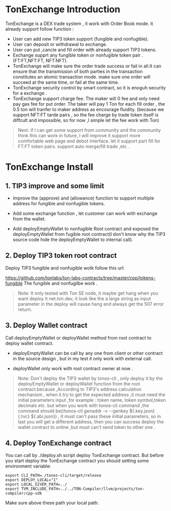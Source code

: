 # TonExchange Introduction

TonExchange is a DEX trade system , it  work with Order Book mode. it already support follow function :

* User can add new TIP3 token support (fungible and nonfugible).
* User can deposit or withdrawal to exchange.
* User can put ,cancle and fill order with already support TIP3 tokens.
* Exchange supprt any fungible token or nonfugible token pair . (FT:FT,NFT:FT, NFT:NFT).
* TonExchange will make sure the order trade success or fail in all.It can ensure that the transmission of both parties in the transaction constitutes an atomic transaction mode.
make sure one order will  succeed at the same time, or fail at the same time.
* TonExchange security control by smart contract, so it is enoguh security for a exchange .
* TonExchange support charge fee.
  The maker will 0 fee and only need pay gas fee for put order.
  The taker will pay 1 Ton for each fill order , the 0.5 ton will tranfer to maker address as encourage fluidity.
  (because we support NFT:FT tarde pairs , so the fee charge by trade token itself is diffcult and impossible, so for now ,I simple let the fee work with Ton)

> Next: if I can get some support from community and the community think this can work in future, I will improve it support more comfortable web page and debot interface. let it support part fill for FT:FT token pairs. support auto merge/fill trade ,etc .



# TonExchange Install

## 1. TIP3 improve and some limit 

* Improve the (approve) and (allowance) function to support multiple address for fungible and nonfugible tokens. 

* Add some exchange function , let customer can work with exchange from the wallet.

* Add deployEmptyWallet to nonfugible Root contract and exposed the deployEmptyWallet from fugible root contract(I don't know why the TIP3 source code hide the deployEmptyWallet to internal call).



## 2. Deploy TIP3 token root contract

Deploy TIP3 fungible and nonfugible wotk follow this url:

https://github.com/tonlabs/ton-labs-contracts/tree/master/cpp/tokens-fungible
The fungible and nonfugilbe work .

> Note: It only tested with Ton SE node, it maybe get hang when you want deploy it net.ton.dev, it look like the a large string as input parameter in the deploy will cause hang and always get the 507 error return.

## 3. Deploy Wallet contract

Call  deployEmptyWallet or deployWallet method from root contract to deploy wallet contract.

* deployEmptyWallet can be call by any one from client or other contract in the source design , but in my test it only work with external call.

* deployWallet only work with root contract owner at now .

> Note: Don't deploy the TIP3 wallet by tonos-cli , only deploy it by the deployEmptyWallet or deployWallet function from the root contract.because ,According to TIP3's address calculation mechanism , when it try to get the expected address ,it must need the initial parameters input ,for example : token name, token symbol,token decimals etc. but when you work with tonos-cli command ,the command should be(/tonos-cli genaddr -v --genkey ${.key.json} {.tvc} ${.abi.json}) , it must can't pass these initial parameters, so in last you will get a different address, then you can success deploy the wallet contract to online ,but must can't send token to other one .

## 4. Deploy TonExchange contract 
You can call by ./deploy.sh script deploy TonExchange contract.
But before you start deploy the TonExchange contract you should setting some environment variable:

```
export CLI_PATH=./tonos-cli/target/release
export DEPLOY_LOCAL="1"
export LOCAL_GIVER_PATH=../
export TVM_INCLUDE_PATH=../../TON-Compiler/llvm/projects/ton-compiler/cpp-sdk
```
Make sure above these path your local path.